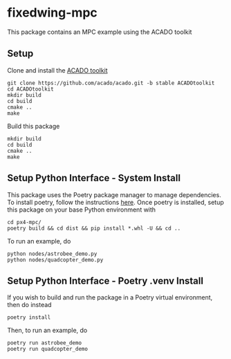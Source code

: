 # fixedwing-mpc
This package contains an MPC example using the ACADO toolkit

## Setup
Clone and install the [ACADO toolkit](https://acado.github.io/install_linux.html)
```
git clone https://github.com/acado/acado.git -b stable ACADOtoolkit
cd ACADOtoolkit
mkdir build
cd build
cmake ..
make
```

Build this package
```
mkdir build
cd build
cmake ..
make
```

## Setup Python Interface - System Install

This package uses the Poetry package manager to manage dependencies. To install poetry, follow the instructions [here](https://python-poetry.org/docs/#installation). Once poetry is installed, setup this package on your base Python environment with
```
cd px4-mpc/
poetry build && cd dist && pip install *.whl -U && cd ..
```

To run an example, do
```
python nodes/astrobee_demo.py
python nodes/quadcopter_demo.py
```

## Setup Python Interface - Poetry .venv Install
If you wish to build and run the package in a Poetry virtual environment, then do instead
```
poetry install
```

Then, to run an example, do
```
poetry run astrobee_demo
poetry run quadcopter_demo
```

